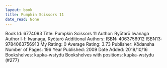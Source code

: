 ```yaml
---
layout: book
title: Pumpkin Scissors 11
date_read: None
---
```


Book Id: 6774093
Title: Pumpkin Scissors 11
Author: Ryōtarō Iwanaga
Author l-f: Iwanaga, Ryōtarō
Additional Authors: 
ISBN: 4063756912
ISBN13: 9784063756913
My Rating: 0
Average Rating: 3.73
Publisher: Kōdansha
Number of Pages: 196
Year Published: 2009
Date Added: 2019/10/16
Bookshelves: kupka-wstydu
Bookshelves with positions: kupka-wstydu (#277)

